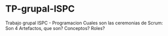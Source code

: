 # TP-grupal-ISPC
Trabajo grupal ISPC - Programacion
Cuales son las ceremonias de Scrum: Son 4
Artefactos, que son?
Conceptos?
Roles?
